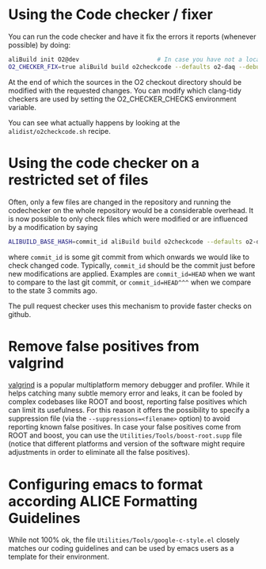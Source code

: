 # Using the Code checker / fixer

You can run the code checker and have it fix the errors it reports
(whenever possible) by doing:

```bash
aliBuild init O2@dev                      # In case you have not a local checkout already
O2_CHECKER_FIX=true aliBuild build o2checkcode --defaults o2-daq --debug
```

At the end of which the sources in the O2 checkout directory should be
modified with the requested changes. You can modify which clang-tidy
checkers are used by setting the O2_CHECKER_CHECKS environment variable.

You can see what actually happens by looking at the `alidist/o2checkcode.sh`
recipe.

# Using the code checker on a restricted set of files

Often, only a few files are changed in the repository and running the codechecker
on the whole repository would be a considerable overhead. It is now possible to only check
files which were modified or are influenced by a modification by saying

```bash
ALIBUILD_BASE_HASH=commit_id aliBuild build o2checkcode --defaults o2-daq --debug
```

where `commit_id` is some git commit from which onwards we would like to check changed code.
Typically, `commit_id` should be the commit just before new modifications are applied.
Examples are `commit_id=HEAD` when we want to compare to the last git commit, 
or `commit_id=HEAD^^^` when we compare to the state 3 commits ago.

The pull request checker uses this mechanism to provide faster checks on github.

# Remove false positives from valgrind

[valgrind](http://valgrind.org) is a popular multiplatform memory
debugger and profiler. While it helps catching many subtle memory
error and leaks, it can be fooled by complex codebases like ROOT and
boost, reporting false positives which can limit its usefulness. For
this reason it offers the possibility to specify a suppression file
(via the `--suppressions=<filename>` option) to avoid reporting known
false positives. In case your false positives come from ROOT and
boost, you can use the `Utilities/Tools/boost-root.supp` file (notice
that different platforms and version of the software might require
adjustments in order to eliminate all the false positives).

# Configuring emacs to format according ALICE Formatting Guidelines

While not 100% ok, the file `Utilities/Tools/google-c-style.el` closely matches
our coding guidelines and can be used by emacs users as a template for their
environment.

